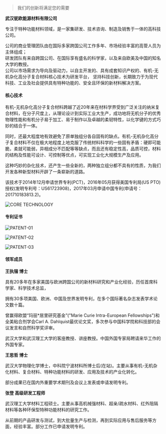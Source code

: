 > 我们的创新将满足您的需要

**武汉铌欧能源材料有限公司**

专注于特种功能材料领域，是一家集研发、技术咨询、制造及销售于一体的高科技公司。

公司的商业管理团队由在国际多家跨国公司工作多年、市场经验丰富的高管人员为主体组成；  
研发团队有来自跨国公司、在国际享有盛名的科学家，以及来自欧美及中国的知名大学的教授。  
公司以市场需求为导向及驱动力，以自主开发的、具有成套知识产权的、有机-无机杂化高分子复合材料核心技术为研发平台，
坚持科技创新，长期致力于为现代科技、工业及社会提供具有特种功能的、安全且环保的新材料解决方案。

#### 核心技术

有机-无机杂化高分子复合材料跨越了近20年来在材料学界受到广泛关注的纳米复合材料，在分子尺度上，从理论设计到实际工业大生产，成功地将无机分子的优秀物理性能和有机分子易于加工、易于制作以及卓越的柔韧特性，以化学键的方式巧妙的结合于一体。

同时，还最大程度地有效避免了原单独组分各自固有的缺点。有机-无机杂化高分子复合材料不仅在极大地程度上地克服了传统材料科学的一些固有矛盾：硬即可能脆，柔就可能弱，异相成分不匹配等等缺点，而且还有稳定性高，品质可控，材料的结构及性能可设计、可控制等优点，可实现工业化大规模生产及应用。

这种巧妙的杂化技术，还产生一些全新的，两种独立组分都不具有的性质，为我们开发各种新型材料开辟了一条崭新的道路。

该技术于2014年12月申请世界专利(PCT)，2016年05月获得美国专利局(US PTO)授权(发明专利号：US61723908)，2017年03月申请中国专利(申请号：201710183813.2)。

![CORE TECHNOLOGY](/assets/technology.png)

#### 专利证书

![PATENT-01](/assets/patent-01.png)

![PATENT-02](/assets/patent-02.png)

![PATENT-03](/assets/patent-03.png)

#### 领军成员

**王执锴 博士**

具有20多年在多家美国与欧洲跨国公司的新材料研究和产业化经验，历任首席科学家、科学技术总监，

拥有30多项美国、欧洲、中国及世界发明专利，在多个国际著名杂志发表学术论文数十篇。

曾赢得欧盟“玛丽\*居里研究基金”("Marie Curie Intra-European Fellowships")和全美粘合剂学会Carl A. Dahlquist最优论文奖，多次参与中国科学院和科技部的会议发言和自然科学奖评审。

武汉大学和武汉理工大学的客座教授、讲座教授。中国外国专家局聘请来华工作的外国专家。

**王思哲 博士**

武汉大学物理化学博士，中科院宁波材料所博士后(在站)。主要从事有机-无机杂化材料、复合材料、特种功能材料的研发、应用及技术的产业化转化。

部分成果已在国内外重要学术期刊及会议上发表或申请发明专利。

**张登 高级研发工程师**

武汉理工大学材料工程硕士。主要从事高机械强材料、超亲/疏水材料、红外阻隔材料等各种环保型特种功能材料的研究工作。

从前期的产品研发与测试，到大批量生产与检测，再到实际应用与售后服务等方面，经验丰富。部分工作已申请发明专利。
